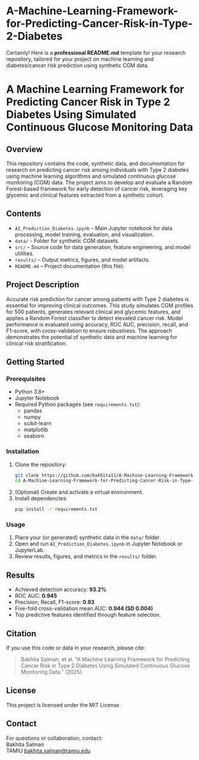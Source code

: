 # A-Machine-Learning-Framework-for-Predicting-Cancer-Risk-in-Type-2-Diabetes
Certainly! Here is a **professional README.md** template for your research repository, tailored for your project on machine learning and diabetes/cancer risk prediction using synthetic CGM data.

# A Machine Learning Framework for Predicting Cancer Risk in Type 2 Diabetes Using Simulated Continuous Glucose Monitoring Data

## Overview

This repository contains the code, synthetic data, and documentation for research on predicting cancer risk among individuals with Type 2 diabetes using machine learning algorithms and simulated continuous glucose monitoring (CGM) data. The project aims to develop and evaluate a Random Forest-based framework for early detection of cancer risk, leveraging key glycemic and clinical features extracted from a synthetic cohort.

## Contents

- `AI_Prediction_Diabetes.ipynb` – Main Jupyter notebook for data processing, model training, evaluation, and visualization.
- `data/` – Folder for synthetic CGM datasets.
- `src/` – Source code for data generation, feature engineering, and model utilities.
- `results/` – Output metrics, figures, and model artifacts.
- `README.md` – Project documentation (this file).

## Project Description

Accurate risk prediction for cancer among patients with Type 2 diabetes is essential for improving clinical outcomes. This study simulates CGM profiles for 500 patients, generates relevant clinical and glycemic features, and applies a Random Forest classifier to detect elevated cancer risk. Model performance is evaluated using accuracy, ROC AUC, precision, recall, and F1-score, with cross-validation to ensure robustness. The approach demonstrates the potential of synthetic data and machine learning for clinical risk stratification.

## Getting Started

### Prerequisites

- Python 3.8+
- Jupyter Notebook
- Required Python packages (see `requirements.txt`):
  - pandas
  - numpy
  - scikit-learn
  - matplotlib
  - seaborn

### Installation

1. Clone the repository:
   ```bash
   git clone https://github.com/bakhita11/A-Machine-Learning-Framework-for-Predicting-Cancer-Risk-in-Type-2-Diabetes.git
   cd A-Machine-Learning-Framework-for-Predicting-Cancer-Risk-in-Type-2-Diabetes
   ```
2. (Optional) Create and activate a virtual environment.
3. Install dependencies:
   ```bash
   pip install -r requirements.txt
   ```

### Usage

1. Place your (or generated) synthetic data in the `data/` folder.
2. Open and run `AI_Prediction_Diabetes.ipynb` in Jupyter Notebook or JupyterLab.
3. Review results, figures, and metrics in the `results/` folder.

## Results

- Achieved detection accuracy: **93.2%**
- ROC AUC: **0.945**
- Precision, Recall, F1-score: **0.93**
- Five-fold cross-validation mean AUC: **0.944 (SD 0.004)**
- Top predictive features identified through feature selection.

## Citation

If you use this code or data in your research, please cite:

> Bakhita Salman, et al. "A Machine Learning Framework for Predicting Cancer Risk in Type 2 Diabetes Using Simulated Continuous Glucose Monitoring Data." (2025).

## License

This project is licensed under the MIT License.

## Contact

For questions or collaboration, contact:  
Bakhita Salman  
TAMIU
bakhita.salman@tamiu.edu

 

